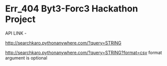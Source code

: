 # Err_404 Byt3-Forc3 Hackathon Project


API LINK -

http://searchkaro.pythonanywhere.com/?query=STRING

http://searchkaro.pythonanywhere.com/?query=STRING?format=csv  format argument is optional
